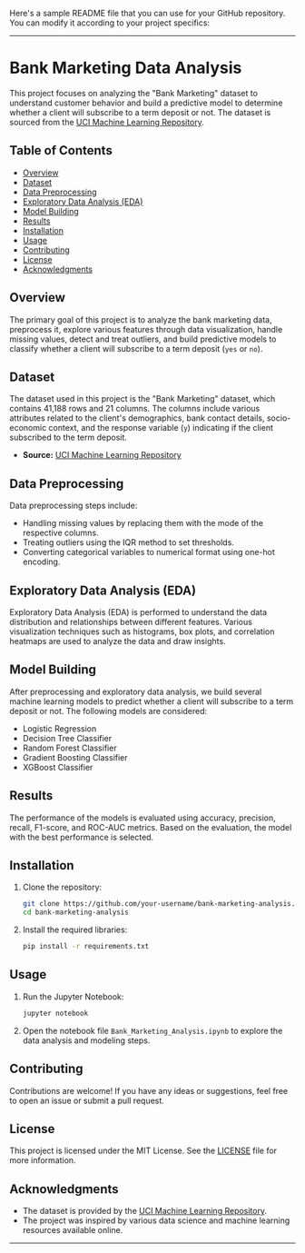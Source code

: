 Here's a sample README file that you can use for your GitHub repository. You can modify it according to your project specifics:

---

# Bank Marketing Data Analysis

This project focuses on analyzing the "Bank Marketing" dataset to understand customer behavior and build a predictive model to determine whether a client will subscribe to a term deposit or not. The dataset is sourced from the [UCI Machine Learning Repository](https://archive.ics.uci.edu/ml/datasets/bank+marketing).

## Table of Contents

- [Overview](#overview)
- [Dataset](#dataset)
- [Data Preprocessing](#data-preprocessing)
- [Exploratory Data Analysis (EDA)](#exploratory-data-analysis-eda)
- [Model Building](#model-building)
- [Results](#results)
- [Installation](#installation)
- [Usage](#usage)
- [Contributing](#contributing)
- [License](#license)
- [Acknowledgments](#acknowledgments)

## Overview

The primary goal of this project is to analyze the bank marketing data, preprocess it, explore various features through data visualization, handle missing values, detect and treat outliers, and build predictive models to classify whether a client will subscribe to a term deposit (`yes` or `no`). 

## Dataset

The dataset used in this project is the "Bank Marketing" dataset, which contains 41,188 rows and 21 columns. The columns include various attributes related to the client's demographics, bank contact details, socio-economic context, and the response variable (`y`) indicating if the client subscribed to the term deposit.

- **Source:** [UCI Machine Learning Repository](https://archive.ics.uci.edu/ml/datasets/bank+marketing)

## Data Preprocessing

Data preprocessing steps include:

- Handling missing values by replacing them with the mode of the respective columns.
- Treating outliers using the IQR method to set thresholds.
- Converting categorical variables to numerical format using one-hot encoding.

## Exploratory Data Analysis (EDA)

Exploratory Data Analysis (EDA) is performed to understand the data distribution and relationships between different features. Various visualization techniques such as histograms, box plots, and correlation heatmaps are used to analyze the data and draw insights.

## Model Building

After preprocessing and exploratory data analysis, we build several machine learning models to predict whether a client will subscribe to a term deposit or not. The following models are considered:

- Logistic Regression
- Decision Tree Classifier
- Random Forest Classifier
- Gradient Boosting Classifier
- XGBoost Classifier

## Results

The performance of the models is evaluated using accuracy, precision, recall, F1-score, and ROC-AUC metrics. Based on the evaluation, the model with the best performance is selected.

## Installation

1. Clone the repository:

   ```bash
   git clone https://github.com/your-username/bank-marketing-analysis.git
   cd bank-marketing-analysis
   ```

2. Install the required libraries:

   ```bash
   pip install -r requirements.txt
   ```

## Usage

1. Run the Jupyter Notebook:

   ```bash
   jupyter notebook
   ```

2. Open the notebook file `Bank_Marketing_Analysis.ipynb` to explore the data analysis and modeling steps.

## Contributing

Contributions are welcome! If you have any ideas or suggestions, feel free to open an issue or submit a pull request.

## License

This project is licensed under the MIT License. See the [LICENSE](LICENSE) file for more information.

## Acknowledgments

- The dataset is provided by the [UCI Machine Learning Repository](https://archive.ics.uci.edu/ml/datasets/bank+marketing).
- The project was inspired by various data science and machine learning resources available online.

---
